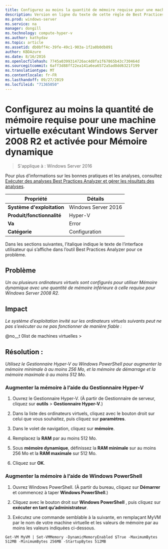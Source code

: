 ```yaml
---
title: Configurez au moins la quantité de mémoire requise pour une machine virtuelle exécutant Windows Server 2008 R2 et activée pour Mémoire dynamique
description: Version en ligne du texte de cette règle de Best Practices Analyzer.
ms.prod: windows-server
ms.service: na
manager: dongill
ms.technology: compute-hyper-v
ms.author: kathydav
ms.topic: article
ms.assetid: db0bff4c-39fe-49c1-903a-1f2a0b0db891
author: KBDAzure
ms.date: 8/16/2016
ms.openlocfilehash: 7745a0399314726ac4d8fa1f67865b43c730464d
ms.sourcegitcommit: 6aff3d88ff22ea141a6ea6572a5ad8dd6321f199
ms.translationtype: MT
ms.contentlocale: fr-FR
ms.lasthandoff: 09/27/2019
ms.locfileid: "71365050"
---
```

# <a name="configure-at-least-the-required-amount-of-memory-for-a-virtual-machine-running-windows-server-2008-r2-and-enabled-for-dynamic-memory"></a>Configurez au moins la quantité de mémoire requise pour une machine virtuelle exécutant Windows Server 2008 R2 et activée pour Mémoire dynamique

>S'applique à : Windows Server 2016

Pour plus d’informations sur les bonnes pratiques et les analyses, consultez [Exécuter des analyses Best Practices Analyzer et gérer les résultats des analyses](https://go.microsoft.com/fwlink/p/?LinkID=223177).  
  
|Propriété|Détails|  
|-|-|  
|**Système d'exploitation**|Windows Server 2016|  
|**Produit/fonctionnalité**|Hyper-V|  
|**Va**|Error|  
|**Catégorie**|Configuration|  
  
Dans les sections suivantes, l’italique indique le texte de l’interface utilisateur qui s’affiche dans l’outil Best Practices Analyzer pour ce problème.  
  
## <a name="issue"></a>Problème  
*Un ou plusieurs ordinateurs virtuels sont configurés pour utiliser Mémoire dynamique avec une quantité de mémoire inférieure à celle requise pour Windows Server 2008 R2.*  
  
## <a name="impact"></a>Impact  
*Le système d’exploitation invité sur les ordinateurs virtuels suivants peut ne pas s’exécuter ou ne pas fonctionner de manière fiable :*  
  
@no__t 0list de machines virtuelles >  
  
## <a name="resolution"></a>Résolution :  
*Utilisez le Gestionnaire Hyper-V ou Windows PowerShell pour augmenter la mémoire minimale à au moins 256 Mo, et la mémoire de démarrage et la mémoire maximale à au moins 512 Mo.*  
  
### <a name="increase-memory-using-hyper-v-manager"></a>Augmenter la mémoire à l’aide du Gestionnaire Hyper-V  
  
1.  Ouvrez le Gestionnaire Hyper-V. (À partir de Gestionnaire de serveur, cliquez sur **outils** > **Gestionnaire Hyper-V**.)  
  
2.  Dans la liste des ordinateurs virtuels, cliquez avec le bouton droit sur celui que vous souhaitez, puis cliquez sur **paramètres**.  
  
3.  Dans le volet de navigation, cliquez sur **mémoire**.  
  
4.  Remplacez la **RAM** par au moins 512 Mo.  
  
5.  Sous **mémoire dynamique**, définissez la **RAM minimale** sur au moins 256 Mo et la **RAM maximale** sur 512 Mo.  
  
6.  Cliquez sur **OK**.  
  
### <a name="increase-memory-using-windows-powershell"></a>Augmenter la mémoire à l’aide de Windows PowerShell  
  
1.  Ouvrez Windows PowerShell. (À partir du bureau, cliquez sur **Démarrer** et commencez à taper **Windows PowerShell**.)  
  
2.  Cliquez avec le bouton droit sur **Windows PowerShell** , puis cliquez sur **exécuter en tant qu’administrateur**.  
  
3.  Exécutez une commande semblable à la suivante, en remplaçant MyVM par le nom de votre machine virtuelle et les valeurs de mémoire par au moins les valeurs indiquées ci-dessous.  
  
```  
Get-VM MyVM | Set-VMMemory -DynamicMemoryEnabled $True -MaximumBytes 512MB -MinimumBytes 256MB -StartupBytes 512MB  
```  
  


